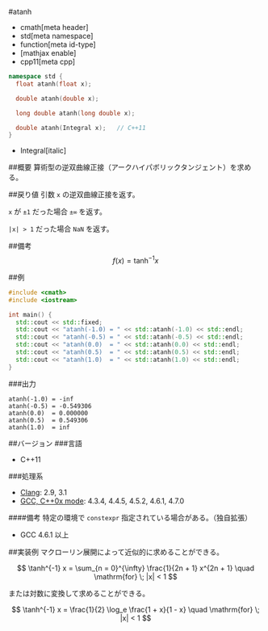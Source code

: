 #atanh
* cmath[meta header]
* std[meta namespace]
* function[meta id-type]
* [mathjax enable]
* cpp11[meta cpp]

```cpp
namespace std {
  float atanh(float x);

  double atanh(double x);

  long double atanh(long double x);

  double atanh(Integral x);   // C++11
}
```
* Integral[italic]

##概要
算術型の逆双曲線正接（アークハイパボリックタンジェント）を求める。


##戻り値
引数 `x` の逆双曲線正接を返す。

`x` が `±1` だった場合 `±∞` を返す。

`|x| > 1` だった場合 `NaN` を返す。


##備考
$$ f(x) = \tanh^{-1} x $$


##例
```cpp
#include <cmath>
#include <iostream>

int main() {
  std::cout << std::fixed;
  std::cout << "atanh(-1.0) = " << std::atanh(-1.0) << std::endl;
  std::cout << "atanh(-0.5) = " << std::atanh(-0.5) << std::endl;
  std::cout << "atanh(0.0)  = " << std::atanh(0.0) << std::endl;
  std::cout << "atanh(0.5)  = " << std::atanh(0.5) << std::endl;
  std::cout << "atanh(1.0)  = " << std::atanh(1.0) << std::endl;
}
```

###出力
```
atanh(-1.0) = -inf
atanh(-0.5) = -0.549306
atanh(0.0)  = 0.000000
atanh(0.5)  = 0.549306
atanh(1.0)  = inf
```

##バージョン
###言語
- C++11

###処理系
- [Clang](/implementation.md#clang): 2.9, 3.1
- [GCC, C++0x mode](/implementation.md#gcc): 4.3.4, 4.4.5, 4.5.2, 4.6.1, 4.7.0

####備考
特定の環境で `constexpr` 指定されている場合がある。（独自拡張）

- GCC 4.6.1 以上


##実装例
マクローリン展開によって近似的に求めることができる。

$$ \tanh^{-1} x = \sum_{n = 0}^{\infty} \frac{1}{2n + 1} x^{2n + 1} \quad \mathrm{for} \; |x| < 1 $$


または対数に変換して求めることができる。

$$ \tanh^{-1} x = \frac{1}{2} \log_e \frac{1 + x}{1 - x} \quad \mathrm{for} \; |x| < 1 $$
